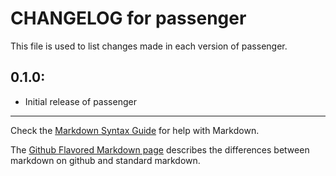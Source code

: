 # CHANGELOG for passenger

This file is used to list changes made in each version of passenger.

## 0.1.0:

* Initial release of passenger

- - - 
Check the [Markdown Syntax Guide](http://daringfireball.net/projects/markdown/syntax) for help with Markdown.

The [Github Flavored Markdown page](http://github.github.com/github-flavored-markdown/) describes the differences between markdown on github and standard markdown.
